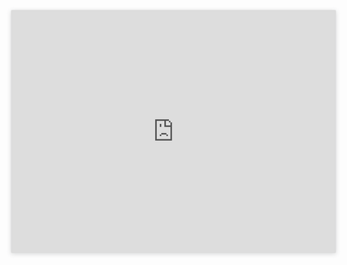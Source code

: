 <iframe style="background: #FFFFFF;border: none;border-radius: 2px;box-shadow: 0 2px 10px 0 rgba(70, 76, 79, .2);" width="640" height="480" src="https://charts.mongodb.com/charts-project-0-jwzff/embed/charts?id=716d5711-86ec-4697-b902-c9f029c7a20d&autoRefresh=300&theme=light"></iframe>